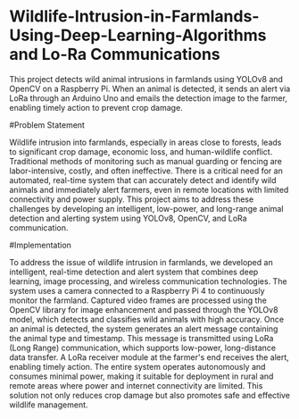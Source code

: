 # Wildlife-Intrusion-in-Farmlands-Using-Deep-Learning-Algorithms and Lo-Ra Communications
This project detects wild animal intrusions in farmlands using YOLOv8 and OpenCV on a Raspberry Pi. When an animal is detected, it sends an alert via LoRa through an Arduino Uno and emails the detection image to the farmer, enabling timely action to prevent crop damage.

#Problem Statement 

Wildlife intrusion into farmlands, especially in areas close to forests, leads to significant crop damage, economic loss, and human-wildlife conflict. Traditional methods of monitoring such as manual guarding or fencing are labor-intensive, costly, and often ineffective. There is a critical need for an automated, real-time system that can accurately detect and identify wild animals and immediately alert farmers, even in remote locations with limited connectivity and power supply. This project aims to address these challenges by developing an intelligent, low-power, and long-range animal detection and alerting system using YOLOv8, OpenCV, and LoRa communication.

#Implementation


To address the issue of wildlife intrusion in farmlands, we developed an intelligent, real-time detection and alert system that combines deep learning, image processing, and wireless communication technologies.
The system uses a camera connected to a Raspberry Pi 4 to continuously monitor the farmland. Captured video frames are processed using the OpenCV library for image enhancement and passed through the YOLOv8 model, which detects and classifies wild animals with high accuracy.
Once an animal is detected, the system generates an alert message containing the animal type and timestamp. This message is transmitted using LoRa (Long Range) communication, which supports low-power, long-distance data transfer. A LoRa receiver module at the farmer's end receives the alert, enabling timely action.
The entire system operates autonomously and consumes minimal power, making it suitable for deployment in rural and remote areas where power and internet connectivity are limited. This solution not only reduces crop damage but also promotes safe and effective wildlife management.
